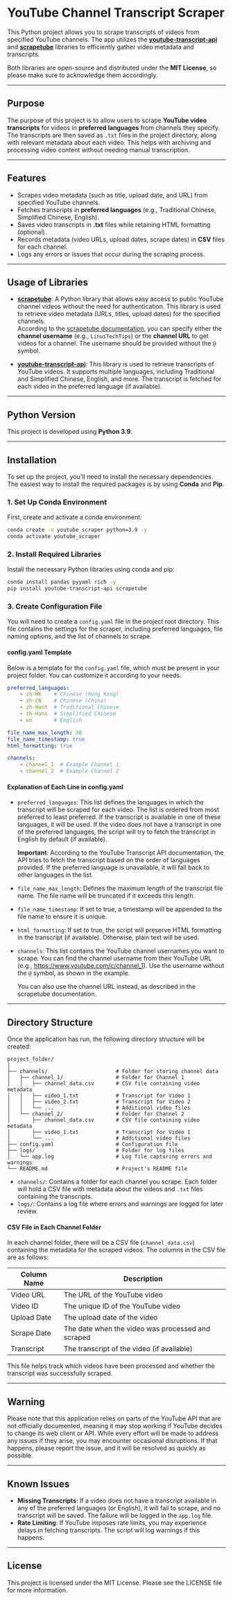 # YouTube Channel Transcript Scraper

This Python project allows you to scrape transcripts of videos from specified YouTube channels. The app utilizes the **[youtube-transcript-api](https://github.com/jdepoix/youtube-transcript-api)** and **[scrapetube](https://github.com/axelperret/scrapetube)** libraries to efficiently gather video metadata and transcripts.

Both libraries are open-source and distributed under the **MIT License**, so please make sure to acknowledge them accordingly.

---

## Purpose

The purpose of this project is to allow users to scrape **YouTube video transcripts** for videos in **preferred languages** from channels they specify. The transcripts are then saved as `.txt` files in the project directory, along with relevant metadata about each video. This helps with archiving and processing video content without needing manual transcription.

---

## Features

- Scrapes video metadata (such as title, upload date, and URL) from specified YouTube channels.
- Fetches transcripts in **preferred languages** (e.g., Traditional Chinese, Simplified Chinese, English).
- Saves video transcripts in **.txt** files while retaining HTML formatting (optional).
- Records metadata (video URLs, upload dates, scrape dates) in **CSV** files for each channel.
- Logs any errors or issues that occur during the scraping process.

---

## Usage of Libraries

- **[scrapetube](https://github.com/axelperret/scrapetube)**: A Python library that allows easy access to public YouTube channel videos without the need for authentication. This library is used to retrieve video metadata (URLs, titles, upload dates) for the specified channels.  
    According to the [scrapetube documentation](https://github.com/dermasmid/scrapetube), you can specify either the **channel username** (e.g., `LinusTechTips`) or the **channel URL** to get videos for a channel. The username should be provided without the `@` symbol.

- **[youtube-transcript-api](https://github.com/jdepoix/youtube-transcript-api)**: This library is used to retrieve transcripts of YouTube videos. It supports multiple languages, including Traditional and Simplified Chinese, English, and more. The transcript is fetched for each video in the preferred language (if available).

---

## Python Version

This project is developed using **Python 3.9**.

---

## Installation

To set up the project, you'll need to install the necessary dependencies. The easiest way to install the required packages is by using **Conda** and **Pip**.

### 1. Set Up Conda Environment
First, create and activate a conda environment:
```bash
conda create -n youtube_scraper python=3.9 -y
conda activate youtube_scraper
```

### 2. Install Required Libraries
Install the necessary Python libraries using conda and pip:
```bash
conda install pandas pyyaml rich -y
pip install youtube-transcript-api scrapetube
```

### 3. Create Configuration File
You will need to create a `config.yaml` file in the project root directory. This file contains the settings for the scraper, including preferred languages, file naming options, and the list of channels to scrape.

#### config.yaml Template
Below is a template for the `config.yaml` file, which must be present in your project folder. You can customize it according to your needs.
```yaml
preferred_languages:
    - zh-HK    # Chinese (Hong Kong)
    - zh-CN    # Chinese (China)
    - zh-Hant  # Traditional Chinese
    - zh-Hans  # Simplified Chinese
    - en       # English

file_name_max_length: 30
file_name_timestamp: true
html_formatting: true

channels:
    - channel_1  # Example Channel 1
    - channel_2  # Example Channel 2
```

#### Explanation of Each Line in config.yaml
- `preferred_languages`: This list defines the languages in which the transcript will be scraped for each video. The list is ordered from most preferred to least preferred. If the transcript is available in one of these languages, it will be used. If the video does not have a transcript in one of the preferred languages, the script will try to fetch the transcript in English by default (if available).

    **Important**: According to the YouTube Transcript API documentation, the API tries to fetch the transcript based on the order of languages provided. If the preferred language is unavailable, it will fall back to other languages in the list.

- `file_name_max_length`: Defines the maximum length of the transcript file name. The file name will be truncated if it exceeds this length.

- `file_name_timestamp`: If set to true, a timestamp will be appended to the file name to ensure it is unique.

- `html_formatting`: If set to true, the script will preserve HTML formatting in the transcript (if available). Otherwise, plain text will be used.

- `channels`: This list contains the YouTube channel usernames you want to scrape. You can find the channel username from their YouTube URL (e.g., https://www.youtube.com/c/channel_1). Use the username without the `@` symbol, as shown in the example.

    You can also use the channel URL instead, as described in the scrapetube documentation.

---

## Directory Structure
Once the application has run, the following directory structure will be created:
```
project_folder/
│
├── channels/                      # Folder for storing channel data
│   ├── channel_1/                 # Folder for Channel 1
│   │   ├── channel_data.csv       # CSV file containing video metadata
│   │   ├── video_1.txt            # Transcript for Video 1
│   │   ├── video_2.txt            # Transcript for Video 2
│   │   └── ...                    # Additional video files
│   └── channel_2/                 # Folder for Channel 2
│       ├── channel_data.csv       # CSV file containing video metadata
│       ├── video_1.txt            # Transcript for Video 1
│       └── ...                    # Additional video files
├── config.yaml                    # Configuration file
├── logs/                          # Folder for log files
│   └── app.log                    # Log file capturing errors and warnings
└── README.md                      # Project's README file
```

- `channels/`: Contains a folder for each channel you scrape. Each folder will hold a CSV file with metadata about the videos and `.txt` files containing the transcripts.
- `logs/`: Contains a log file where errors and warnings are logged for later review.

#### CSV File in Each Channel Folder
In each channel folder, there will be a CSV file (`channel_data.csv`) containing the metadata for the scraped videos. The columns in the CSV file are as follows:

| Column Name | Description |
|-------------|-------------|
| Video URL   | The URL of the YouTube video |
| Video ID    | The unique ID of the YouTube video |
| Upload Date | The upload date of the video |
| Scrape Date | The date when the video was processed and scraped |
| Transcript  | The transcript of the video (if available) |

This file helps track which videos have been processed and whether the transcript was successfully scraped.

---

## Warning
Please note that this application relies on parts of the YouTube API that are not officially documented, meaning it may stop working if YouTube decides to change its web client or API. While every effort will be made to address any issues if they arise, you may encounter occasional disruptions. If that happens, please report the issue, and it will be resolved as quickly as possible.

---

## Known Issues
- **Missing Transcripts**: If a video does not have a transcript available in any of the preferred languages (or English), it will fail to scrape, and no transcript will be saved. The failure will be logged in the `app.log` file.
- **Rate Limiting**: If YouTube imposes rate limits, you may experience delays in fetching transcripts. The script will log warnings if this happens.

---

## License
This project is licensed under the MIT License. Please see the LICENSE file for more information.